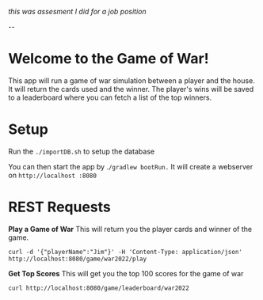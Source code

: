 _this was assesment I did for a job position_

--


# Welcome to the Game of War!

This app will run a game of war simulation between a player and the house. It will return the cards used and the winner. The player's wins will be saved to a leaderboard where you can fetch a list of the top winners.

# Setup

Run the `./importDB.sh` to setup the database

You can then start the app by .`/gradlew bootRun.` It will create a webserver on `http://localhost :8080`


# REST Requests

**Play a Game of War**
This will return you the player cards and winner of the game.

    curl -d '{"playerName":"Jim"}' -H 'Content-Type: application/json' http://localhost:8080/game/war2022/play

**Get Top Scores**
This will get you the top 100 scores for the game of war

    curl http://localhost:8080/game/leaderboard/war2022


